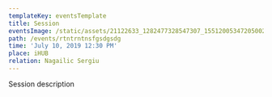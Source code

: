 ```yaml
---
templateKey: eventsTemplate
title: Session
eventsImage: /static/assets/21122633_1282477328547307_1551200534720500277_o.jpg
path: /events/rtntrntnsfgsdgsdg
time: 'July 10, 2019 12:30 PM'
place: iHUB
relation: Nagailic Sergiu
---
```

Session description
